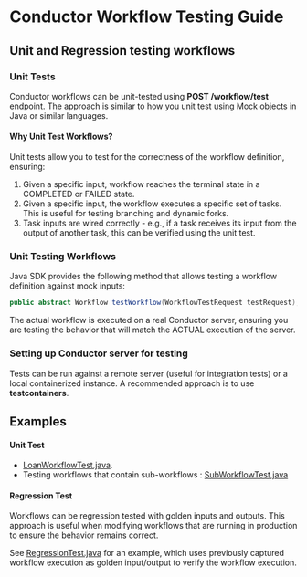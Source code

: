 # Conductor Workflow Testing Guide

## Unit and Regression testing workflows

### Unit Tests

Conductor workflows can be unit-tested using **POST /workflow/test** endpoint. The approach is similar to how you unit test using Mock objects in Java or similar languages.

#### Why Unit Test Workflows?

Unit tests allow you to test for the correctness of the workflow definition, ensuring:
1. Given a specific input, workflow reaches the terminal state in a COMPLETED or FAILED state.
2. Given a specific input, the workflow executes a specific set of tasks. This is useful for testing branching and dynamic forks.
3. Task inputs are wired correctly - e.g., if a task receives its input from the output of another task, this can be verified using the unit test.

### Unit Testing Workflows

Java SDK provides the following method that allows testing a workflow definition against mock inputs:

```java
public abstract Workflow testWorkflow(WorkflowTestRequest testRequest);
```

The actual workflow is executed on a real Conductor server, ensuring you are testing the behavior that will match the ACTUAL execution of the server.

### Setting up Conductor server for testing

Tests can be run against a remote server (useful for integration tests) or a local containerized instance. A recommended approach is to use **testcontainers**.

## Examples

#### Unit Test

* [LoanWorkflowTest.java](https://github.com/orkes-io/workflow-cicd/blob/main/src/test/java/io/orkes/conductor/cicd/workflows/LoanWorkflowTest.java).
* Testing workflows that contain sub-workflows : [SubWorkflowTest.java](https://github.com/orkes-io/workflow-cicd/blob/main/src/test/java/io/orkes/conductor/cicd/workflows/SubWorkflowTest.java)

#### Regression Test

Workflows can be regression tested with golden inputs and outputs. This approach is useful when modifying workflows that are running in production to ensure the behavior remains correct.

See [RegressionTest.java](https://github.com/orkes-io/workflow-cicd/blob/main/src/test/java/io/orkes/conductor/cicd/workflows/RegressionTest.java) for an example, which uses previously captured workflow execution as golden input/output to verify the workflow execution.